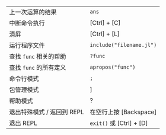 |                              |                              |
| ---------------------------- | ---------------------------- |
| 上一次运算的结果              | `ans`                        |
| 中断命令执行                  | \[Ctrl\] + \[C\]             |
| 清屏                         | \[Ctrl\] + \[L\]             |
| 运行程序文件                  | `include("filename.jl")`     |
| 查找 `func` 相关的帮助        | `?func`                      |
| 查找 `func` 的所有定义        | `apropos("func")`            |
| 命令行模式                    | `;`                          |
| 包管理模式                    | \]                           |
| 帮助模式                      | ?                            |
| 退出特殊模式 / 返回到 REPL     | 在空行上按 \[Backspace\]      |
| 退出 REPL                     | `exit()` 或 \[Ctrl\] + \[D\] |
